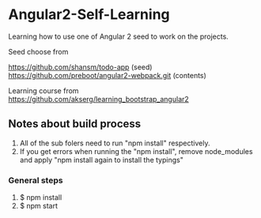 # Angular2-Self-Learning
Learning how to use one of Angular 2 seed to work on the projects.

Seed choose from 

https://github.com/shansm/todo-app (seed)
https://github.com/preboot/angular2-webpack.git (contents)

Learning course from https://github.com/akserg/learning_bootstrap_angular2

## Notes about build process
1. All of the sub folers need to run "npm install" respectively.
2. If you get errors when running the "npm install", remove node_modules and apply "npm install again to install the typings"

### General steps
1. $ npm install
2. $ npm start